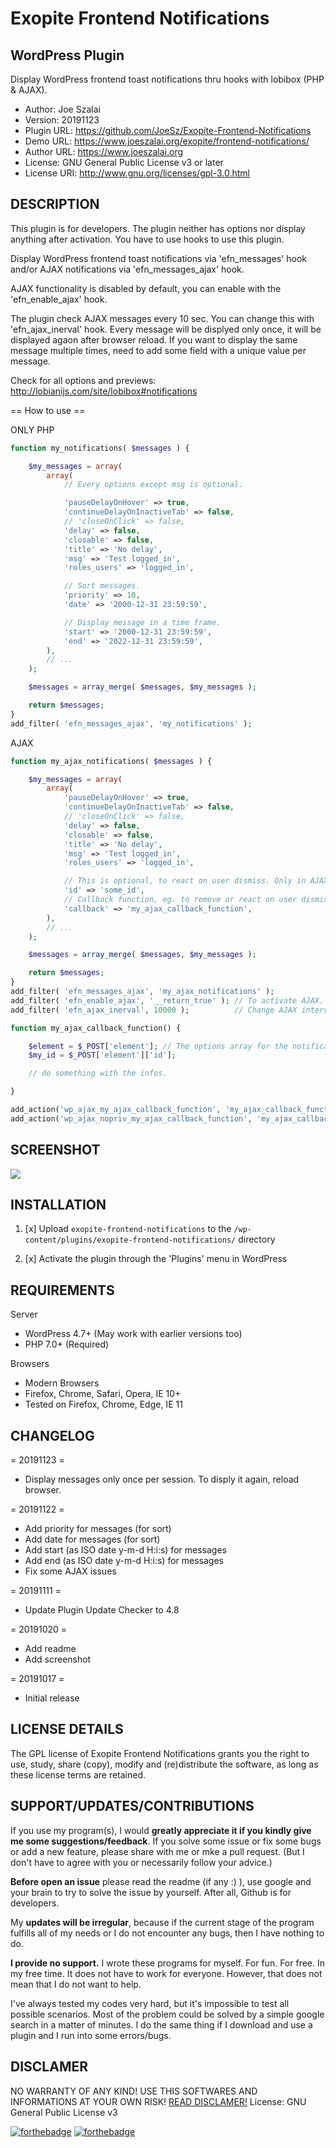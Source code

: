 # Exopite Frontend Notifications
## WordPress Plugin
Display WordPress frontend toast notifications thru hooks with lobibox (PHP & AJAX).

- Author: Joe Szalai
- Version: 20191123
- Plugin URL: https://github.com/JoeSz/Exopite-Frontend-Notifications
- Demo URL: https://www.joeszalai.org/exopite/frontend-notifications/
- Author URL: https://www.joeszalai.org
- License: GNU General Public License v3 or later
- License URI: http://www.gnu.org/licenses/gpl-3.0.html

DESCRIPTION
-----------

This plugin is for developers. The plugin neither has options nor display anything after activation. You have to use hooks to use this plugin.

Display WordPress frontend toast notifications via 'efn_messages' hook and/or AJAX notifications via 'efn_messages_ajax' hook.

AJAX functionality is disabled by default, you can enable with the 'efn_enable_ajax' hook.

The plugin check AJAX messages every 10 sec. You can change this with 'efn_ajax_inerval' hook. Every message will be displyed only once, it will be displayed agaon after browser reload.
If you want to display the same message multiple times, need to add some field with a unique value per message.

Check for all options and previews: http://lobianijs.com/site/lobibox#notifications

== How to use ==

ONLY PHP
```php
function my_notifications( $messages ) {

    $my_messages = array(
        array(
            // Every options except msg is optional.

            'pauseDelayOnHover' => true,
            'continueDelayOnInactiveTab' => false,
            // 'closeOnClick' => false,
            'delay' => false,
            'closable' => false,
            'title' => 'No delay',
            'msg' => 'Test logged_in',
            'roles_users' => 'logged_in',

            // Sort messages.
            'priority' => 10,
            'date' => '2000-12-31 23:59:59',

            // Display message in a time frame.
            'start' => '2000-12-31 23:59:59',
            'end' => '2022-12-31 23:59:59',
        ),
        // ...
    );

    $messages = array_merge( $messages, $my_messages );

    return $messages;
}
add_filter( 'efn_messages_ajax', 'my_notifications' );
```

AJAX
```php
function my_ajax_notifications( $messages ) {

    $my_messages = array(
        array(
            'pauseDelayOnHover' => true,
            'continueDelayOnInactiveTab' => false,
            // 'closeOnClick' => false,
            'delay' => false,
            'closable' => false,
            'title' => 'No delay',
            'msg' => 'Test logged_in',
            'roles_users' => 'logged_in',

            // This is optional, to react on user dismiss. Only in AJAX available.
            'id' => 'some_id',
            // Callback function, eg. to remove or react on user dismiss.
            'callback' => 'my_ajax_callback_function',
        ),
        // ...
    );

    $messages = array_merge( $messages, $my_messages );

    return $messages;
}
add_filter( 'efn_messages_ajax', 'my_ajax_notifications' );
add_filter( 'efn_enable_ajax', '__return_true' ); // To activate AJAX.
add_filter( 'efn_ajax_inerval', 10000 );          // Change AJAX interval.

function my_ajax_callback_function() {

    $element = $_POST['element']; // The options array for the notification.
    $my_id = $_POST['element']['id'];

    // do something with the infos.

}

add_action('wp_ajax_my_ajax_callback_function', 'my_ajax_callback_function');
add_action('wp_ajax_nopriv_my_ajax_callback_function', 'my_ajax_callback_function');
```

SCREENSHOT
----------
![](exopite-frontend-notifications/assets/screenshot-1.jpg)

INSTALLATION
------------

1. [x] Upload `exopite-frontend-notifications` to the `/wp-content/plugins/exopite-frontend-notifications/` directory

2. [x] Activate the plugin through the 'Plugins' menu in WordPress

REQUIREMENTS
------------

Server

* WordPress 4.7+ (May work with earlier versions too)
* PHP 7.0+ (Required)

Browsers

* Modern Browsers
* Firefox, Chrome, Safari, Opera, IE 10+
* Tested on Firefox, Chrome, Edge, IE 11

CHANGELOG
---------

= 20191123 =
* Display messages only once per session. To disply it again, reload browser.

= 20191122 =
* Add priority for messages (for sort)
* Add date for messages (for sort)
* Add start (as ISO date y-m-d H:i:s) for messages
* Add end (as ISO date y-m-d H:i:s) for messages
* Fix some AJAX issues

= 20191111 =
* Update Plugin Update Checker to 4.8

= 20191020 =
* Add readme
* Add screenshot

= 20191017 =
* Initial release

LICENSE DETAILS
---------------
The GPL license of Exopite Frontend Notifications grants you the right to use, study, share (copy), modify and (re)distribute the software, as long as these license terms are retained.

SUPPORT/UPDATES/CONTRIBUTIONS
-----------------------------

If you use my program(s), I would **greatly appreciate it if you kindly give me some suggestions/feedback**. If you solve some issue or fix some bugs or add a new feature, please share with me or mke a pull request. (But I don't have to agree with you or necessarily follow your advice.)

**Before open an issue** please read the readme (if any :) ), use google and your brain to try to solve the issue by yourself. After all, Github is for developers.

My **updates will be irregular**, because if the current stage of the program fulfills all of my needs or I do not encounter any bugs, then I have nothing to do.

**I provide no support.** I wrote these programs for myself. For fun. For free. In my free time. It does not have to work for everyone. However, that does not mean that I do not want to help.

I've always tested my codes very hard, but it's impossible to test all possible scenarios. Most of the problem could be solved by a simple google search in a matter of minutes. I do the same thing if I download and use a plugin and I run into some errors/bugs.

DISCLAMER
---------

NO WARRANTY OF ANY KIND! USE THIS SOFTWARES AND INFORMATIONS AT YOUR OWN RISK!
[READ DISCLAMER!](https://joe.szalai.org/disclaimer/)
License: GNU General Public License v3

[![forthebadge](http://forthebadge.com/images/badges/built-by-developers.svg)](http://forthebadge.com) [![forthebadge](http://forthebadge.com/images/badges/for-you.svg)](http://forthebadge.com)
